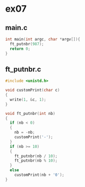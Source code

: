# ex07

## main.c

```c++
int main(int argc, char *argv[]){
  ft_putnbr(987);
  return 0;
}
```

## ft_putnbr.c

```c++
#include <unistd.h>

void customPrint(char c)
{
  write(1, &c, 1);
}

void ft_putnbr(int nb)
{
  if (nb < 0)
  {
    nb = -nb;
    customPrint('-');
  }
  if (nb >= 10)
  {
    ft_putnbr(nb / 10);
    ft_putnbr(nb % 10);
  }
  else
    customPrint(nb + '0');
}
```
